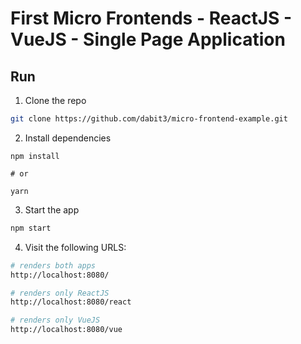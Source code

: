 # First Micro Frontends - ReactJS - VueJS - Single Page Application

## Run

1. Clone the repo

```sh
git clone https://github.com/dabit3/micro-frontend-example.git
```

2. Install dependencies

```
npm install

# or

yarn
```

3. Start the app

```sh
npm start
```

4. Visit the following URLS:

```sh
# renders both apps
http://localhost:8080/

# renders only ReactJS
http://localhost:8080/react

# renders only VueJS
http://localhost:8080/vue
```